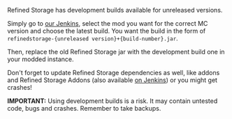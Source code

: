 Refined Storage has development builds available for unreleased versions.

Simply go to [our Jenkins](https://jenkins.raoulvdberge.com/), select the mod you want for the correct MC version and choose the latest build. You want the build in the form of `refinedstorage-{unreleased version}+{build-number}.jar`.

Then, replace the old Refined Storage jar with the development build one in your modded instance.

Don't forget to update Refined Storage dependencies as well, like addons and Refined Storage Addons (also available [on Jenkins](https://jenkins.raoulvdberge.com/)) or you might get crashes!

**IMPORTANT:** Using development builds is a risk. It may contain untested code, bugs and crashes. Remember to take backups.